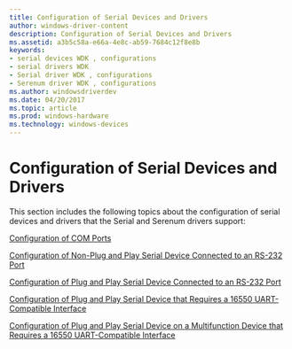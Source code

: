 ```yaml
---
title: Configuration of Serial Devices and Drivers
author: windows-driver-content
description: Configuration of Serial Devices and Drivers
ms.assetid: a3b5c58a-e66a-4e8c-ab59-7684c12f8e8b
keywords:
- serial devices WDK , configurations
- serial drivers WDK
- Serial driver WDK , configurations
- Serenum driver WDK , configurations
ms.author: windowsdriverdev
ms.date: 04/20/2017
ms.topic: article
ms.prod: windows-hardware
ms.technology: windows-devices
---
```


# Configuration of Serial Devices and Drivers





This section includes the following topics about the configuration of serial devices and drivers that the Serial and Serenum drivers support:

[Configuration of COM Ports](configuration-of-com-ports.md)

[Configuration of Non-Plug and Play Serial Device Connected to an RS-232 Port](configuration-of-non-plug-and-play-serial-device-connected-to-an-rs-23.md)

[Configuration of Plug and Play Serial Device Connected to an RS-232 Port](configuration-of-plug-and-play-serial-device-connected-to-an-rs-232-po.md)

[Configuration of Plug and Play Serial Device that Requires a 16550 UART-Compatible Interface](configuration-of-plug-and-play-serial-device-that-requires-a-16550-uar.md)

[Configuration of Plug and Play Serial Device on a Multifunction Device that Requires a 16550 UART-Compatible Interface](configuration-of-plug-and-play-serial-device-on-a-multifunction-device.md)

 

 




